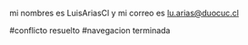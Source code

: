 mi nombres es LuisAriasCl y mi correo es lu.arias@duocuc.cl



#conflicto resuelto
#navegacion terminada